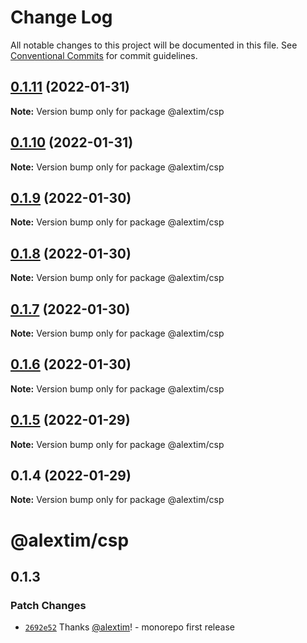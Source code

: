 # Change Log

All notable changes to this project will be documented in this file.
See [Conventional Commits](https://conventionalcommits.org) for commit guidelines.

## [0.1.11](https://github.com/alextim/at-blog/compare/@alextim/csp@0.1.10...@alextim/csp@0.1.11) (2022-01-31)

**Note:** Version bump only for package @alextim/csp





## [0.1.10](https://github.com/alextim/at-blog/compare/@alextim/csp@0.1.9...@alextim/csp@0.1.10) (2022-01-31)

**Note:** Version bump only for package @alextim/csp





## [0.1.9](https://github.com/alextim/at-blog/compare/@alextim/csp@0.1.8...@alextim/csp@0.1.9) (2022-01-30)

**Note:** Version bump only for package @alextim/csp





## [0.1.8](https://github.com/alextim/at-blog/compare/@alextim/csp@0.1.7...@alextim/csp@0.1.8) (2022-01-30)

**Note:** Version bump only for package @alextim/csp





## [0.1.7](https://github.com/alextim/at-blog/compare/@alextim/csp@0.1.6...@alextim/csp@0.1.7) (2022-01-30)

**Note:** Version bump only for package @alextim/csp





## [0.1.6](https://github.com/alextim/at-blog/compare/@alextim/csp@0.1.5...@alextim/csp@0.1.6) (2022-01-30)

**Note:** Version bump only for package @alextim/csp





## [0.1.5](https://github.com/alextim/at-blog/compare/@alextim/csp@0.1.4...@alextim/csp@0.1.5) (2022-01-29)

**Note:** Version bump only for package @alextim/csp

## 0.1.4 (2022-01-29)

**Note:** Version bump only for package @alextim/csp

# @alextim/csp

## 0.1.3

### Patch Changes

- [`2692e52`](https://github.com/alextim/at-blog/commit/2692e524fe2bf10e47e1a4fbd6f7173ca1be3b65) Thanks [@alextim](https://github.com/alextim)! - monorepo first release
